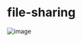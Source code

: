 # file-sharing
![image](https://user-images.githubusercontent.com/108079647/191432782-7ec4feef-4363-4e47-839d-9a6371781d38.png)
